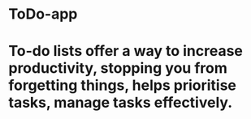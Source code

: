 # ToDo-app
# To-do lists offer a way to increase productivity, stopping you from forgetting things, helps prioritise tasks, manage tasks effectively.
